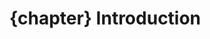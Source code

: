 <script>
    export let chapter;
import NextButton from "$components/site/NextButton.svelte"
import FAQ from "$components/vss/FAQ.svelte"
</script>

# {chapter} Introduction

<FAQ/>

<NextButton  />
